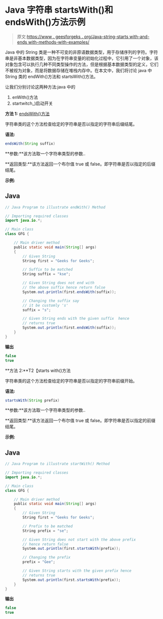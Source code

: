 # Java 字符串 startsWith()和 endsWith()方法示例

> 原文:[https://www . geesforgeks . org/Java-string-starts with-and-ends with-methods-with-examples/](https://www.geeksforgeeks.org/java-string-startswith-and-endswith-methods-with-examples/)

Java 中的 String 类是一种不可变的非原语数据类型，用于存储序列的字符。字符串是非基本数据类型，因为在字符串变量的初始化过程中，它引用了一个对象，该对象包含可以执行几种不同类型操作的方法，但是根据基本数据类型的定义，它们不被视为对象，而是将数据存储在堆栈内存中。在本文中，我们将讨论 java 中 String 类的 endWith()方法和 startsWith()方法。

让我们分别讨论这两种方法:java 中的

1.  enWith()方法
2.  startwitch_)启动开关

**方法 1:** [endsWith()方法](https://www.geeksforgeeks.org/java-string-endswith-examples/)

字符串类的这个方法检查给定的字符串是否以指定的字符串后缀结尾。

**语法:**

```java
endsWith(String suffix)     
```

**参数:**该方法取一个字符串类型的参数..

**返回类型:**该方法返回一个布尔值 true 或 false。即字符串是否以指定的后缀结尾。

**示例:**

## Java

```java
// Java Program to illustrate endWith() Method

// Importing required classes
import java.io.*;

// Main class
class GFG {

    // Main driver method
    public static void main(String[] args)
    {
        // Given String
        String first = "Geeks for Geeks";

        // Suffix to be matched
        String suffix = "kse";

        // Given String does not end with
        // the above suffix hence return false
        System.out.println(first.endsWith(suffix));

        // Changing the suffix say
        // it be customly 's'
        suffix = "s";

        // Given String ends with the given suffix  hence
        // returns true
        System.out.println(first.endsWith(suffix));
    }
}
```

**输出**

```java
false
true
```

**方法 2:**T2【starts with()方法

字符串类的这个方法检查给定的字符串是否以指定的字符串前缀开始。

**语法:**

```java
startsWith(String prefix)     
```

**参数:**该方法取一个字符串类型的参数..

**返回类型:**该方法返回一个布尔值 true 或 false。即字符串是否以指定的前缀结尾。

**示例:**

## Java

```java
// Java Program to illustrate startWith() Method

// Importing required classes
import java.io.*;

// Main class
class GFG {

    // Main driver method
    public static void main(String[] args)
    {
        // Given String
        String first = "Geeks for Geeks";

        // Prefix to be matched
        String prefix = "se";

        // Given String does not start with the above prefix
        // hence return false
        System.out.println(first.startsWith(prefix));

        // Changing the prefix
        prefix = "Gee";

        // Given String starts with the given prefix hence
        // returns true
        System.out.println(first.startsWith(prefix));
    }
}
```

**输出**

```java
false
true
```